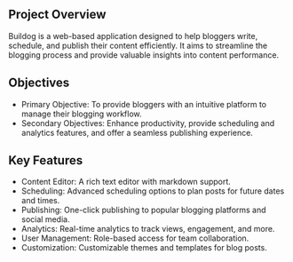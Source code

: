 ## Project Overview
Buildog is a web-based application designed to help bloggers write, schedule, and publish their content efficiently. It aims to streamline the blogging process and provide valuable insights into content performance.

## Objectives
- Primary Objective: To provide bloggers with an intuitive platform to manage their blogging workflow.
- Secondary Objectives: Enhance productivity, provide scheduling and analytics features, and offer a seamless publishing experience.

## Key Features
- Content Editor: A rich text editor with markdown support.
- Scheduling: Advanced scheduling options to plan posts for future dates and times.
- Publishing: One-click publishing to popular blogging platforms and social media.
- Analytics: Real-time analytics to track views, engagement, and more.
- User Management: Role-based access for team collaboration.
- Customization: Customizable themes and templates for blog posts.
